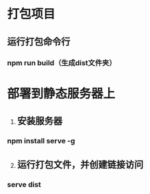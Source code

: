 # 打包项目
## 运行打包命令行
### npm run build（生成dist文件夹）
# 部署到静态服务器上
1. ## 安装服务器
### npm install serve -g
2. ## 运行打包文件，并创建链接访问
### serve dist
